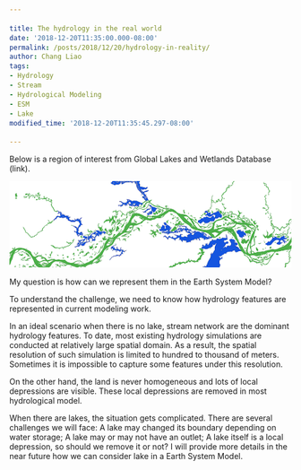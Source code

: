 ```yaml
---
 
title: The hydrology in the real world
date: '2018-12-20T11:35:00.000-08:00'
permalink: /posts/2018/12/20/hydrology-in-reality/
author: Chang Liao
tags:
- Hydrology
- Stream
- Hydrological Modeling
- ESM
- Lake
modified_time: '2018-12-20T11:35:45.297-08:00'

---
```


Below is a region of interest from Global Lakes and Wetlands Database (link). 


![Figure 1](https://github.com/changliao/science/blob/main/_figures/hydrology/lake/lake_stream.png?raw=true)

My question is how can we represent them in the Earth System Model?

To understand the challenge, we need to know how hydrology features are represented in current modeling work.

In an ideal scenario when there is no lake, stream network are the dominant hydrology features.
To date, most existing hydrology simulations are conducted at relatively large spatial domain. As a result, the spatial resolution of such simulation is limited to hundred to thousand of meters. Sometimes it is impossible to capture some features under this resolution.

On the other hand, the land is never homogeneous and lots of local depressions are visible. These local depressions are removed in most hydrological model.

When there are lakes, the situation gets complicated. There are several challenges we will face:
A lake may changed its boundary depending on water storage;
A lake may or may not have an outlet;
A lake itself is a local depression, so should we remove it or not?
I will provide more details in the near future how we can consider lake in a Earth System Model.



